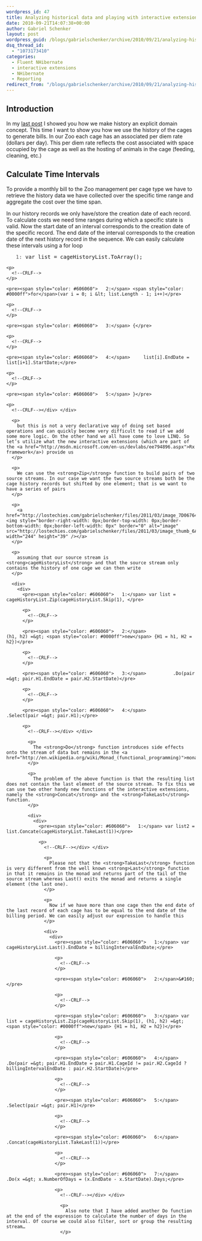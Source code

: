 ```yaml
---
wordpress_id: 47
title: Analyzing historical data and playing with interactive extensions
date: 2010-09-21T14:07:38+00:00
author: Gabriel Schenker
layout: post
wordpress_guid: /blogs/gabrielschenker/archive/2010/09/21/analyzing-historical-data-and-playing-with-interactive-extensions.aspx
dsq_thread_id:
  - "1073173410"
categories:
  - Fluent NHibernate
  - interactive extensions
  - NHibernate
  - Reporting
redirect_from: "/blogs/gabrielschenker/archive/2010/09/21/analyzing-historical-data-and-playing-with-interactive-extensions.aspx/"
---
```

## Introduction

In my [last post](http://www.lostechies.com/blogs/gabrielschenker/archive/2010/09/15/making-history-explicit.aspx) I showed you how we make history an explicit domain concept. This time I want to show you how we use the history of the cages to generate bills. In our Zoo each cage has an associated per diem rate (dollars per day). This per diem rate reflects the cost associated with space occupied by the cage as well as the hosting of animals in the cage (feeding, cleaning, etc.)

## Calculate Time Intervals

To provide a monthly bill to the Zoo management per cage type we have to retrieve the history data we have collected over the specific time range and aggregate the cost over the time span.

In our history records we only have/store the creation date of each record. To calculate costs we need time ranges during which a specific state is valid. Now the start date of an interval corresponds to the creation date of the specific record. The end date of the interval corresponds to the creation date of the next history record in the sequence. We can easily calculate these intervals using a for loop

<div>
  <div>
    <pre><span style="color: #606060">   1:</span> var list = cageHistoryList.ToArray();</pre>
    
    <p>
      <!--CRLF-->
    </p>
    
    <pre><span style="color: #606060">   2:</span> <span style="color: #0000ff">for</span>(var i = 0; i &lt; list.Length - 1; i++)</pre>
    
    <p>
      <!--CRLF-->
    </p>
    
    <pre><span style="color: #606060">   3:</span> {</pre>
    
    <p>
      <!--CRLF-->
    </p>
    
    <pre><span style="color: #606060">   4:</span>     list[i].EndDate = list[i+1].StartDate;</pre>
    
    <p>
      <!--CRLF-->
    </p>
    
    <pre><span style="color: #606060">   5:</span> }</pre>
    
    <p>
      <!--CRLF--></div> </div> 
      
      <p>
        but this is not a very declarative way of doing set based operations and can quickly become very difficult to read if we add some more logic. On the other hand we all have come to love LINQ. So let’s utilize what the new interactive extensions (which are part of the <a href="http://msdn.microsoft.com/en-us/devlabs/ee794896.aspx">Rx framework</a>) provide us
      </p>
      
      <p>
        We can use the <strong>Zip</strong> function to build pairs of two source streams. In our case we want the two source streams both be the cage history records but shifted by one element; that is we want to have a series of pairs
      </p>
      
      <p>
        <a href="http://lostechies.com/gabrielschenker/files/2011/03/image_7D067644.png"><img style="border-right-width: 0px;border-top-width: 0px;border-bottom-width: 0px;border-left-width: 0px" border="0" alt="image" src="http://lostechies.com/gabrielschenker/files/2011/03/image_thumb_6ABDAF82.png" width="244" height="39" /></a>
      </p>
      
      <p>
        assuming that our source stream is <strong>cageHistoryList</strong> and that the source stream only contains the history of one cage we can then write
      </p>
      
      <div>
        <div>
          <pre><span style="color: #606060">   1:</span> var list = cageHistoryList.Zip(cageHistoryList.Skip(1), </pre>
          
          <p>
            <!--CRLF-->
          </p>
          
          <pre><span style="color: #606060">   2:</span>                                (h1, h2) =&gt; <span style="color: #0000ff">new</span> {H1 = h1, H2 = h2})</pre>
          
          <p>
            <!--CRLF-->
          </p>
          
          <pre><span style="color: #606060">   3:</span>          .Do(pair =&gt; pair.H1.EndDate = pair.H2.StartDate)</pre>
          
          <p>
            <!--CRLF-->
          </p>
          
          <pre><span style="color: #606060">   4:</span>          .Select(pair =&gt; pair.H1);</pre>
          
          <p>
            <!--CRLF--></div> </div> 
            
            <p>
              The <strong>Do</strong> function introduces side effects onto the stream of data but remains in the <a href="http://en.wikipedia.org/wiki/Monad_(functional_programming)">monad</a>.
            </p>
            
            <p>
              The problem of the above function is that the resulting list does not contain the last element of the source stream. To fix this we can use two other handy new functions of the interactive extensions, namely the <strong>Concat</strong> and the <strong>TakeLast</strong> function.
            </p>
            
            <div>
              <div>
                <pre><span style="color: #606060">   1:</span> var list2 = list.Concate(cageHistoryList.TakeLast(1))</pre>
                
                <p>
                  <!--CRLF--></div> </div> 
                  
                  <p>
                    Please not that the <strong>TakeLast</strong> function is very different from the well known <strong>Last</strong> function in that it remains in the monad and returns part of the tail of the source stream whereas Last() exits the monad and returns a single element (the last one).
                  </p>
                  
                  <p>
                    Now if we have more than one cage then the end date of the last record of each cage has to be equal to the end date of the billing period. We can easily adjust our expression to handle this
                  </p>
                  
                  <div>
                    <div>
                      <pre><span style="color: #606060">   1:</span> var cageHistoryList.Last().EndDate = billingIntervalEndDate;</pre>
                      
                      <p>
                        <!--CRLF-->
                      </p>
                      
                      <pre><span style="color: #606060">   2:</span>&#160; </pre>
                      
                      <p>
                        <!--CRLF-->
                      </p>
                      
                      <pre><span style="color: #606060">   3:</span> var list = cageHistoryList.Zip(cageHistoryList.Skip(1), (h1, h2) =&gt; <span style="color: #0000ff">new</span> {H1 = h1, H2 = h2})</pre>
                      
                      <p>
                        <!--CRLF-->
                      </p>
                      
                      <pre><span style="color: #606060">   4:</span>     .Do(pair =&gt; pair.H1.EndDate = pair.H1.CageId != pair.H2.CageId ? billingIntervalEndDate : pair.H2.StartDate)</pre>
                      
                      <p>
                        <!--CRLF-->
                      </p>
                      
                      <pre><span style="color: #606060">   5:</span>     .Select(pair =&gt; pair.H1)</pre>
                      
                      <p>
                        <!--CRLF-->
                      </p>
                      
                      <pre><span style="color: #606060">   6:</span>     .Concat(cageHistoryList.TakeLast(1))</pre>
                      
                      <p>
                        <!--CRLF-->
                      </p>
                      
                      <pre><span style="color: #606060">   7:</span>     .Do(x =&gt; x.NumberOfDays = (x.EndDate - x.StartDate).Days;</pre>
                      
                      <p>
                        <!--CRLF--></div> </div> 
                        
                        <p>
                          Also note that I have added another Do function at the end of the expression to calculate the number of days in the interval. Of course we could also filter, sort or group the resulting stream…
                        </p>